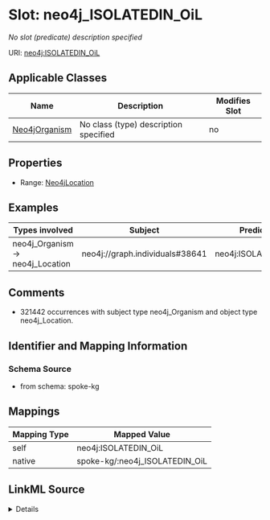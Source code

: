 

# Slot: neo4j_ISOLATEDIN_OiL


_No slot (predicate) description specified_





URI: [neo4j:ISOLATEDIN_OiL](neo4j://graph.schema#ISOLATEDIN_OiL)



<!-- no inheritance hierarchy -->





## Applicable Classes

| Name | Description | Modifies Slot |
| --- | --- | --- |
| [Neo4jOrganism](../classes/Neo4jOrganism.md) | No class (type) description specified |  no  |







## Properties

* Range: [Neo4jLocation](../classes/Neo4jLocation.md)






## Examples

| Types involved | Subject | Predicate | Object |
| --- | --- | --- | --- |
| neo4j_Organism → neo4j_Location | neo4j://graph.individuals#38641 | neo4j:ISOLATEDIN_OiL | neo4j://graph.individuals#80505 |


## Comments

* 321442 occurrences with subject type neo4j_Organism and object type neo4j_Location.

## Identifier and Mapping Information







### Schema Source


* from schema: spoke-kg




## Mappings

| Mapping Type | Mapped Value |
| ---  | ---  |
| self | neo4j:ISOLATEDIN_OiL |
| native | spoke-kg/:neo4j_ISOLATEDIN_OiL |




## LinkML Source

<details>
```yaml
name: neo4j_ISOLATEDIN_OiL
description: No slot (predicate) description specified
comments:
- 321442 occurrences with subject type neo4j_Organism and object type neo4j_Location.
examples:
- description: neo4j_Organism → neo4j_Location
  object:
    example_object: neo4j://graph.individuals#80505
    example_predicate: neo4j:ISOLATEDIN_OiL
    example_subject: neo4j://graph.individuals#38641
from_schema: spoke-kg
rank: 1000
slot_uri: neo4j:ISOLATEDIN_OiL
alias: neo4j_ISOLATEDIN_OiL
domain_of:
- neo4j_Organism
range: neo4j_Location

```
</details>